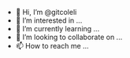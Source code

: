 - 👋 Hi, I’m @gitcoleli
- 👀 I’m interested in ...
- 🌱 I’m currently learning ...
- 💞️ I’m looking to collaborate on ...
- 📫 How to reach me ...

<!---
gitcoleli/gitcoleli is a ✨ special ✨ repository because its `README.md` (this file) appears on your GitHub profile.
You can click the Preview link to take a look at your changes.
--->
